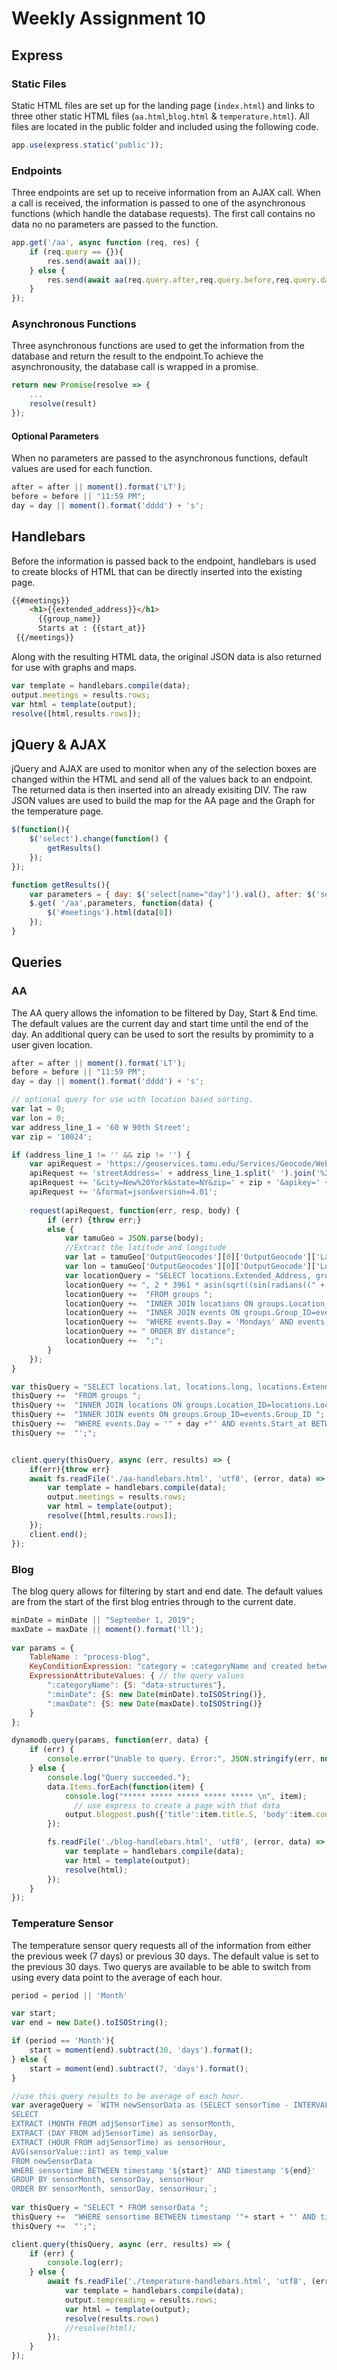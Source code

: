 # Weekly Assignment 10

## Express

### Static Files
Static HTML files are set up for the landing page (```index.html```) and links to three other static HTML files (```aa.html```,```blog.html``` & ```temperature.html```).
All files are located in the public folder and included using the following code.
```javascript
app.use(express.static('public'));

```
### Endpoints
Three endpoints are set up to receive information from an AJAX call.
When a call is received, the information is passed to one of the asynchronous functions (which handle the database requests).
The first call contains no data no no parameters are passed to the function.

```javascript
app.get('/aa', async function (req, res) {
    if (req.query == {}){
        res.send(await aa());
    } else {
        res.send(await aa(req.query.after,req.query.before,req.query.day));
    }
});
```

### Asynchronous Functions 
Three asynchronous functions are used to get the information from the database and return the result to the endpoint.To achieve the asynchronousity, the database call is wrapped in a promise.
```javascript
return new Promise(resolve => {
    ...
    resolve(result)
});
```
#### Optional Parameters
When no parameters are passed to the asynchronous functions, default values are used for each function. 
```javascript
after = after || moment().format('LT');
before = before || "11:59 PM";
day = day || moment().format('dddd') + 's'; 
```
## Handlebars
Before the information is passed back to the endpoint, handlebars is used to create blocks of HTML that can be directly inserted into the existing page. 
```html
{{#meetings}}
    <h1>{{extended_address}}</h1>
      {{group_name}}
      Starts at : {{start_at}}
 {{/meetings}}
```

Along with the resulting HTML data, the original JSON data is also returned for use with graphs and maps.
```javascript
var template = handlebars.compile(data);
output.meetings = results.rows;
var html = template(output);
resolve([html,results.rows]);
```
## jQuery & AJAX
jQuery and AJAX are used to monitor when any of the selection boxes are changed within the HTML and send all of the values back to an endpoint. The returned data is then inserted into an already exisiting DIV. The raw JSON values are used to build the map for the AA page and the Graph for the temperature page. 
```javascript
$(function(){
    $('select').change(function() {
        getResults()
    });
});

function getResults(){
    var parameters = { day: $('select[name="day"]').val(), after: $('select[name="after"]').val(), before: $('select[name="before"]').val() };
    $.get( '/aa',parameters, function(data) {
        $('#meetings').html(data[0])
    });
}
```

## Queries
### AA
The AA query allows the infomation to be filtered by Day, Start & End time. The default values are the current day and start time until the end of the day.
An additional query can be used to sort the results by promimity to a user given location.
```javascript
after = after || moment().format('LT');
before = before || "11:59 PM";
day = day || moment().format('dddd') + 's'; 

// optional query for use with location based sorting.
var lat = 0;
var lon = 0;
var address_line_1 = '60 W 90th Street';
var zip = '10024';

if (address_line_1 != '' && zip != '') {
    var apiRequest = 'https://geoservices.tamu.edu/Services/Geocode/WebService/GeocoderWebServiceHttpNonParsed_V04_01.aspx?';
    apiRequest += 'streetAddress=' + address_line_1.split(' ').join('%20');
    apiRequest += '&city=New%20York&state=NY&zip=' + zip + '&apikey=' + apiKey;
    apiRequest += '&format=json&version=4.01';
    
    request(apiRequest, function(err, resp, body) {
        if (err) {throw err;}
        else {
            var tamuGeo = JSON.parse(body);
            //Extract the latitude and longitude
            var lat = tamuGeo['OutputGeocodes'][0]['OutputGeocode']['Latitude'];
            var lon = tamuGeo['OutputGeocodes'][0]['OutputGeocode']['Longitude'];
            var locationQuery = "SELECT locations.Extended_Address, groups.Group_Name, events.Start_at ";
            locationQuery += ", 2 * 3961 * asin(sqrt((sin(radians((" + lat + " - locations.lat) / 2))) ^ 2 + cos(radians(locations.lat)) * cos(radians(" + lat + ")) * (sin(radians((" + lon + " - locations.long) / 2))) ^ 2)) as distance ";
            locationQuery +=  "FROM groups ";
            locationQuery +=  "INNER JOIN locations ON groups.Location_ID=locations.Location_ID ";
            locationQuery +=  "INNER JOIN events ON groups.Group_ID=events.Group_ID ";
            locationQuery +=  "WHERE events.Day = 'Mondays' AND events.Start_at BETWEEN time "+ after + " AND time " + before;
            locationQuery += " ORDER BY distance";
            locationQuery +=  ";";
        }
    });
}

var thisQuery = "SELECT locations.lat, locations.long, locations.Extended_Address, groups.Group_Name, events.Start_at ";
thisQuery +=  "FROM groups ";
thisQuery +=  "INNER JOIN locations ON groups.Location_ID=locations.Location_ID ";
thisQuery +=  "INNER JOIN events ON groups.Group_ID=events.Group_ID ";
thisQuery +=  "WHERE events.Day = '" + day +"' AND events.Start_at BETWEEN time '"+ after + "' AND time '" + before;
thisQuery +=  "';";


client.query(thisQuery, async (err, results) => {
    if(err){throw err}
    await fs.readFile('./aa-handlebars.html', 'utf8', (error, data) => {
        var template = handlebars.compile(data);
        output.meetings = results.rows;
        var html = template(output);
        resolve([html,results.rows]);
    });
    client.end();
});
```
### Blog
The blog query allows for filtering by start and end date. The default values are from the start of the first blog entries through to the current date.
```javascript
minDate = minDate || "September 1, 2019";
maxDate = maxDate || moment().format('ll');
        
var params = {
    TableName : "process-blog",
    KeyConditionExpression: "category = :categoryName and created between :minDate and :maxDate", // the query expression
    ExpressionAttributeValues: { // the query values
        ":categoryName": {S: "data-structures"},
        ":minDate": {S: new Date(minDate).toISOString()},
        ":maxDate": {S: new Date(maxDate).toISOString()}
    }
};

dynamodb.query(params, function(err, data) {
    if (err) {
        console.error("Unable to query. Error:", JSON.stringify(err, null, 2));
    } else {
        console.log("Query succeeded.");
        data.Items.forEach(function(item) {
            console.log("***** ***** ***** ***** ***** \n", item);
              // use express to create a page with that data
            output.blogpost.push({'title':item.title.S, 'body':item.content.S});
        });

        fs.readFile('./blog-handlebars.html', 'utf8', (error, data) => {
            var template = handlebars.compile(data);
            var html = template(output);
            resolve(html);
        });
    }
});
```

### Temperature Sensor
The temperature sensor query requests all of the information from either the previous week (7 days) or previous 30 days. The default value is set to the previous 30 days.
Two querys are available to be able to switch from using every data point to the average of each hour.

```javascript
period = period || 'Month'

var start;
var end = new Date().toISOString();

if (period == 'Month'){
    start = moment(end).subtract(30, 'days').format();
} else {
    start = moment(end).subtract(7, 'days').format();
}

//use this query results to be average of each hour.
var averageQuery = `WITH newSensorData as (SELECT sensorTime - INTERVAL '5 hours' as adjSensorTime, * FROM sensorData)
SELECT
EXTRACT (MONTH FROM adjSensorTime) as sensorMonth, 
EXTRACT (DAY FROM adjSensorTime) as sensorDay,
EXTRACT (HOUR FROM adjSensorTime) as sensorHour, 
AVG(sensorValue::int) as temp_value
FROM newSensorData
WHERE sensortime BETWEEN timestamp '${start}' AND timestamp '${end}'
GROUP BY sensorMonth, sensorDay, sensorHour
ORDER BY sensorMonth, sensorDay, sensorHour;`;
        
var thisQuery = "SELECT * FROM sensorData ";
thisQuery +=  "WHERE sensortime BETWEEN timestamp '"+ start + "' AND timestamp '" + end;
thisQuery +=  "';";

client.query(thisQuery, async (err, results) => {
    if (err) {
        console.log(err);
    } else {
        await fs.readFile('./temperature-handlebars.html', 'utf8', (error, data) => {
            var template = handlebars.compile(data);
            output.tempreading = results.rows;
            var html = template(output);
            resolve(results.rows)
            //resolve(html);
        });
    }
});
```

